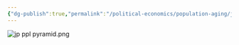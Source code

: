 ```yaml
---
{"dg-publish":true,"permalink":"/political-economics/population-aging/japan-py/","dgPassFrontmatter":true}
---
```


![jp ppl pyramid.png](/img/user/Doc%20and%20Pic/Pics/jp%20ppl%20pyramid.png)


